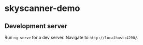# skyscanner-demo

## Development server

Run `ng serve` for a dev server. Navigate to `http://localhost:4200/`.

